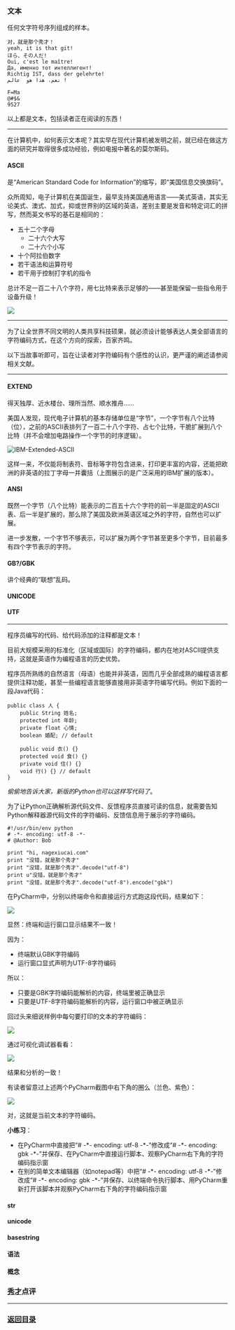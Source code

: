 ### 文本 ###
任何文字符号序列组成的样本。

	对，就是那个秀才！
	yeah, it is that git!
	ほら、その人だ!
	Oui, c'est le maître!
	Да, именно тот интеллигент!
	Richtig IST, dass der gelehrte!
	نعم، هذا هو  عالم !

	F=Ma
	@#$&
	9527

以上都是文本，包括读者正在阅读的东西！

---

在计算机中，如何表示文本呢？其实早在现代计算机被发明之前，就已经在做这方面的研究并取得很多成功经验，例如电报中著名的莫尔斯码。

#### ASCII ####
是“American Standard Code for Information”的缩写，即“美国信息交换旗码”。

众所周知，电子计算机在美国诞生，最早支持美国通用语言——美式英语，其实无论美式、澳式、加式，抑或世界别的区域的英语，差别主要是发音和特定词汇的拼写，然而英文书写的基石是相同的：

- 五十二个字母
  - 二十六个大写
  - 二十六个小写
- 十个阿拉伯数字
- 若干语法和运算符号
- 若干用于控制打字机的指令

总计不足一百二十八个字符，用七比特来表示足够的——甚至能保留一些指令用于设备升级！

![](./illustration/ASCII.png)

---

为了让全世界不同文明的人类共享科技硕果，就必须设计能够表达人类全部语言的字符编码方式，在这个方向的探索，百家齐鸣。

以下当故事听即可，旨在让读者对字符编码有个感性的认识，更严谨的阐述请参阅相关文献。

---

#### EXTEND ####
得天独厚、近水楼台、理所当然、顺水推舟……

美国人发现，现代电子计算机的基本存储单位是“字节”，一个字节有八个比特（位），之前的ASCII表排列了一百二十八个字符、占七个比特，干脆扩展到八个比特（并不会增加电路操作一个字节的时序逻辑）。

![](./illustration/EXTEND.png "IBM-Extended-ASCII")

这样一来，不仅能将制表符、音标等字符包含进来，打印更丰富的内容，还能把欧洲的非英语的拉丁字母一并囊括（上图展示的是广泛采用的IBM扩展的版本）。

#### ANSI ####
既然一个字节（八个比特）能表示的二百五十六个字符的前一半是固定的ASCII表、后一半是扩展的，那么除了美国及欧洲英语区域之外的字符，自然也可以扩展。

进一步发散，一个字节不够表示，可以扩展为两个字节甚至更多个字节，目前最多有四个字节表示的字符。

#### GB?/GBK ####
讲个经典的“联想”乱码。

#### UNICODE ####

#### UTF ####

---
程序员编写的代码、给代码添加的注释都是文本！

目前大规模采用的标准化（区域或国际）的字符编码，都内在地对ASCII提供支持，这就是英语作为编程语言的历史优势。

程序员所熟练的自然语言（母语）也能并非英语，因而几乎全部成熟的编程语言都提供注释功能，甚至一些编程语言能够直接用非英语字符编写代码。例如下面的一段Java代码：

	public class 人 {
		public String 姓名;
		protected int 年龄;
		private float 心情;
		boolean 婚配; // default
	
		public void 衣() {}
		protected void 食() {}
		private void 住() {}
		void 行() {} // default
	}

*偷偷地告诉大家，新版的Python也可以这样写代码了*。

为了让Python正确解析源代码文件、反馈程序员直接可读的信息，就需要告知Python解释器源代码文件的字符编码、反馈信息用于展示的字符编码。

	#!/usr/bin/env python
	# -*- encoding: utf-8 -*-
	# @Author: Bob
	
	print "hi, nagexiucai.com"
	print "没错，就是那个秀才"
	print "没错，就是那个秀才".decode("utf-8")
	print u"没错，就是那个秀才"
	print "没错，就是那个秀才".decode("utf-8").encode("gbk")

在PyCharm中，分别以终端命令和直接运行方式跑这段代码，结果如下：

![](./illustration/文本-character-encoding为何终端和运行窗口显示结果不一致.png)

显然：终端和运行窗口显示结果不一致！

因为：

- 终端默认GBK字符编码
- 运行窗口显式声明为UTF-8字符编码

所以：

- 只要是GBK字符编码能解析的内容，终端里被正确显示
- 只要是UTF-8字符编码能解析的内容，运行窗口中被正确显示

回过头来细说样例中每句要打印的文本的字符编码：

![](./illustration/文本-character-encoding注解.png)

通过可视化调试器看看：

![](./illustration/文本-character-encoding终端和运行窗口显示结果不一致剖析.png)

结果和分析的一致！

有读者留意过上述两个PyCharm截图中右下角的圈么（兰色、紫色）：

![](./illustration/PyCharm当前文本的字符编码.png)

对，这就是当前文本的字符编码。

**小练习**：

- 在PyCharm中直接把“# -\*- encoding: utf-8 -\*-”修改成“# -\*- encoding: gbk -\*-”并保存、在PyCharm中直接运行脚本、观察PyCharm右下角的字符编码指示窗
- 在别的简单文本编辑器（如notepad等）中把“# -\*- encoding: utf-8 -\*-”修改成“# -\*- encoding: gbk -\*-”并保存、以终端命令执行脚本、用PyCharm重新打开该脚本并观察PyCharm右下角的字符编码指示窗

#### str ####

#### unicode ####

#### basestring ####

#### 语法 ####

#### 概念 ####

### [秀才](http://zhouguoqiang.cn/ "作者")点评 ###

---
### [返回目录](https://github.com/nagexiucai/manuscripts/blob/master/Python半深入讲义/背诵默写.md "背诵默写") ###